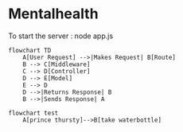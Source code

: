 # Mentalhealth

To start the server :  node app.js
```mermaid
flowchart TD
    A[User Request] -->|Makes Request| B[Route]
    B --> C[Middleware]
    C --> D[Controller]
    D --> E[Model]
    E --> D
    D -->|Returns Response| B
    B -->|Sends Response| A

flowchart test
    A[prince thursty]-->B[take waterbottle]